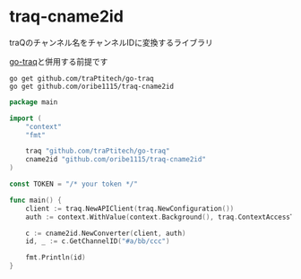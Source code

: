 # traq-cname2id

traQのチャンネル名をチャンネルIDに変換するライブラリ

[go-traq](https://github.com/traPtitech/go-traq)と併用する前提です

```
go get github.com/traPtitech/go-traq
go get github.com/oribe1115/traq-cname2id
```

```go
package main

import (
	"context"
	"fmt"

	traq "github.com/traPtitech/go-traq"
    cname2id "github.com/oribe1115/traq-cname2id"
)

const TOKEN = "/* your token */"

func main() {
	client := traq.NewAPIClient(traq.NewConfiguration())
	auth := context.WithValue(context.Background(), traq.ContextAccessToken, TOKEN)

    c := cname2id.NewConverter(client, auth)
    id, _ := c.GetChannelID("#a/bb/ccc")

    fmt.Println(id)
}
```
